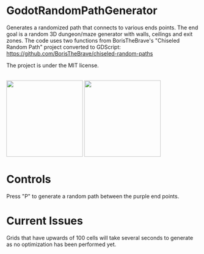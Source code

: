 # GodotRandomPathGenerator
Generates a randomized path that connects to various ends points. The end goal is a random 3D dungeon/maze generator with walls, ceilings and exit zones.
The code uses two functions from BorisTheBrave's "Chiseled Random Path" project converted to GDScript: https://github.com/BorisTheBrave/chiseled-random-paths

The project is under the MIT license.

<br>
<img src="https://imgur.com/EBIWFST.jpg" width="200px" height="auto"></img> 
<img src="https://imgur.com/MgUCGKP.jpg" width="200px" height="auto"></img>

# Controls
Press "P" to generate a random path between the purple end points.

# Current Issues
Grids that have upwards of 100 cells will take several seconds to generate as no optimization has been performed yet.

